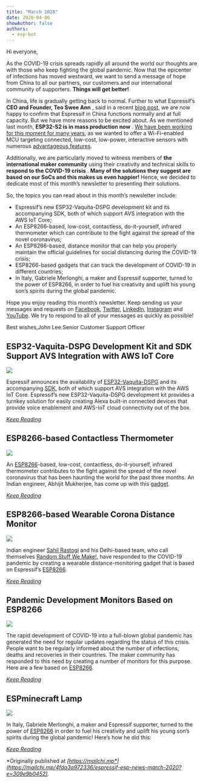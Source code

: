 ```yaml
---
title: "March 2020"
date: 2020-04-06
showAuthor: false
authors: 
  - esp-bot
---
```

Hi everyone,

As the COVID-19 crisis spreads rapidly all around the world our thoughts are with those who keep fighting the global pandemic. Now that the epicenter of infections has moved westward, we want to send a message of hope from China to all our partners, our customers and our international community of supporters. __Things will get better!__ 

In China, life is gradually getting back to normal. Further to what Espressif’s __CEO and Founder, Teo Swee Ann__ , said in a recent [blog post](https://medium.com/the-esp-journal/a-ceos-experience-during-the-covid-19-crisis-part-iii-looking-ahead-19e7e88b6965), we are now happy to confirm that Espressif in China functions normally and at full capacity. But we have more reasons to be excited about. As we mentioned last month, __ESP32-S2 is in mass production now__ . [We have been working for this moment for many years](https://medium.com/the-esp-journal/esp32-s2-is-here-104a5173e2b3), as we wanted to offer a Wi-Fi-enabled MCU targeting connected, low-cost, low-power, interactive sensors with numerous [advantageous features](https://www.espressif.com/sites/default/files/documentation/esp32-s2_technical_reference_manual_en.pdf).

Additionally, we are particularly moved to witness members of __the international maker community__ using their creativity and technical skills to __respond to the COVID-19 crisis__ . __Many of the solutions they suggest are based on our SoCs and this makes us even happier!__ Hence, we decided to dedicate most of this month’s newsletter to presenting their solutions.

So, the topics you can read about in this month’s newsletter include:

- Espressif’s new ESP32-Vaquita-DSPG development kit and its accompanying SDK, both of which support AVS integration with the AWS IoT Core;
- An ESP8266-based, low-cost, contactless, do-it-yourself, infrared thermometer which can contribute to the fight against the spread of the novel coronavirus;
- An ESP8266-based, distance monitor that can help you properly maintain the official guidelines for social distancing during the COVID-19 crisis;
- ESP8266-based gadgets that can track the development of COVID-19 in different countries;
- In Italy, Gabriele Merlonghi, a maker and Espressif supporter, turned to the power of ESP8266, in order to fuel his creativity and uplift his young son’s spirits during the global pandemic.

Hope you enjoy reading this month’s newsletter. Keep sending us your messages and requests on [Facebook](https://www.facebook.com/espressif/), [Twitter](https://twitter.com/EspressifSystem), [LinkedIn](https://www.linkedin.com/company/espressif-systems/), [Instagram](https://www.instagram.com/espressif_systems/) and [YouTube](https://www.youtube.com/channel/UCDBWNF7CJ2U5eLGT7o3rKog). We try to respond to all of your messages as quickly as possible!

Best wishes,John Lee.Senior Customer Support Officer

## ESP32-Vaquita-DSPG Development Kit and SDK Support AVS Integration with AWS IoT Core

![](img/march-1.webp)

Espressif announces the availability of [ESP32-Vaquita-DSPG](https://www.mouser.com/ProductDetail/Espressif-Systems/ESP32-Vaquita-DSPG?qs=%2Fha2pyFaduiCXNcbDBrYP4KfZ2UgjRPdLG%2FhOB4dDPuLBZBM8MBX1T7XpKj7zZR7) and its accompanying [SDK](https://www.espressif.com/en/products/software/esp-alexa/avs-for-aws-iot/overview), both of which support AVS integration with the AWS IoT Core. Espressif’s new ESP32-Vaquita-DSPG development kit provides a turnkey solution for easily creating Alexa built-in connected devices that provide voice enablement and AWS-IoT cloud connectivity out of the box.

[*Keep Reading*](https://www.espressif.com/en/news/ESP32-Vaquita-DSPG_and_SDK)

## ESP8266-based Contactless Thermometer

![](img/march-2.webp)

An [ESP8266](https://www.espressif.com/en/products/hardware/esp8266ex/overview)-based, low-cost, contactless, do-it-yourself, infrared thermometer contributes to the fight against the spread of the novel coronavirus that has been haunting the world for the past three months. An Indian engineer, Abhijit Mukherjee, has come up with this [gadget](https://www.hackster.io/abhimuk18/diy-ir-contact-less-thermometer-an-iot-device-885c8f).

[*Keep Reading*](https://www.espressif.com/en/news/ESP8266_Thermometer)

## ESP8266-based Wearable Corona Distance Monitor

![](img/march-3.webp)

Indian engineer [Sahil Rastogi](https://www.hackster.io/sahilrastogi94) and his Delhi-based team, who call themselves [Random Stuff We Make!](https://www.hackster.io/rswm), have responded to the COVID-19 pandemic by creating a wearable distance-monitoring gadget that is based on Espressif’s [ESP8266](https://www.espressif.com/en/products/hardware/esp8266ex/overview).

[*Keep Reading*](https://www.espressif.com/en/news/wearable_distance_monitor)

## Pandemic Development Monitors Based on ESP8266

![](img/march-4.webp)

The rapid development of COVID-19 into a full-blown global pandemic has generated the need for regular updates regarding the status of this crisis. People want to be regularly informed about the number of infections, deaths and recoveries in their countries. The maker community has responded to this need by creating a number of monitors for this purpose. Here are a few based on [ESP8266](https://www.espressif.com/en/products/hardware/esp8266ex/overview).

[*Keep Reading*](https://www.espressif.com/en/news/pandemic_monitors)

## ESPminecraft Lamp

![](img/march-5.webp)

In Italy, Gabriele Merlonghi, a maker and Espressif supporter, turned to the power of [ESP8266](https://www.espressif.com/en/products/hardware/esp8266ex/overview) in order to fuel his creativity and uplift his young son’s spirits during the global pandemic! Here’s how he did this:

[*Keep Reading*](https://www.espressif.com/en/news/ESPminecraft_Lamp)

*Originally published at *[*https://mailchi.mp*](https://mailchi.mp/4fda3a972336/espressif-esp-news-march-2020?e=309e9b0452)*.*
